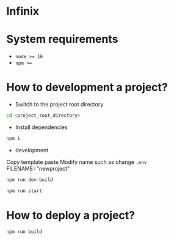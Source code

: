# Infinix

# System requirements

- `node >= 16`
- `npm >= `

# How to development a project?

- Switch to the project root directory

```bash
cd <project_root_directory>
```

- Install dependencies

```bash
npm i
```

- development

Copy template
paste
Modify name such as <newproject>
change `.env` FILENAME="newproject"

```bash
npm run dev-build
```

```bash
npm run start
```

# How to deploy a project?

```bash
npm run build
```
